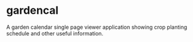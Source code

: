 gardencal
=========

A garden calendar single page viewer application showing crop planting schedule and other useful information. 
